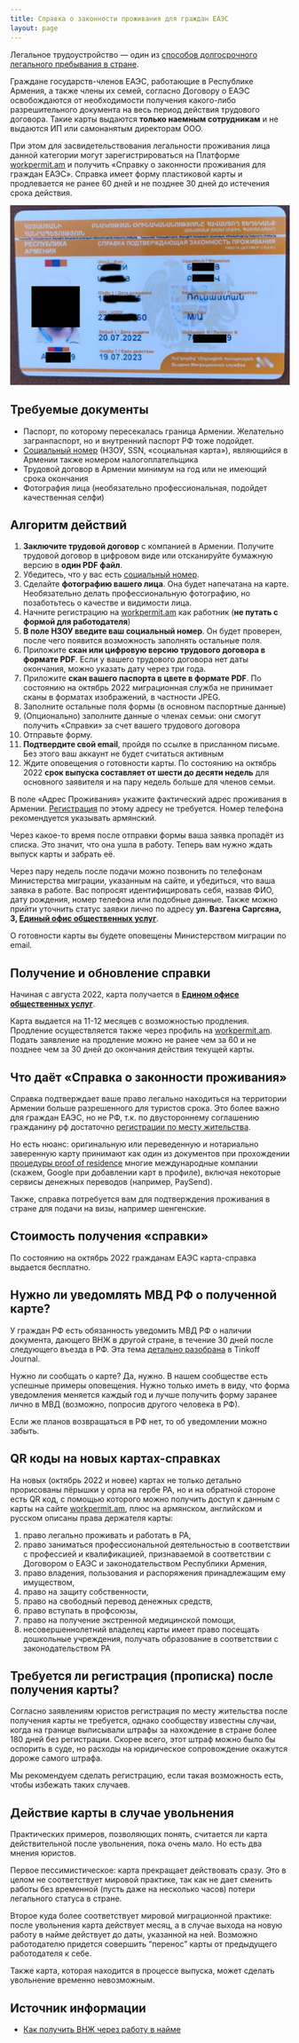 ```yaml
---
title: Справка о законности проживания для граждан ЕАЭС
layout: page
---
```


Легальное трудоустройство — один из [способов долгосрочного легального пребывания в стране](../migration.md).

Граждане государств-членов ЕАЭС, работающие в Республике Армения, а также члены их семей, согласно Договору о ЕАЭС
освобождаются от необходимости получения какого-либо разрешительного документа на весь период действия трудового договора.
Такие карты выдаются **только наемным сотрудникам** и не выдаются ИП или самонанятым директорам ООО.

При этом для засвидетельствования легальности проживания лица данной категории могут зарегистрироваться на Платформе
[workpermit.am](https://workpermit.am/) и получить «Справку о законности проживания для граждан ЕАЭС». Справка имеет
форму пластиковой карты и продлевается не ранее 60 дней и не позднее 30 дней до истечения срока действия.

![Справка о законности проживания](/files/eaeu-cert.jpg)

## Требуемые документы

- Паспорт, по которому пересекалась граница Армении. Желательно загранпаспорт, но и внутренний паспорт РФ тоже подойдет.
- [Социальный номер](social-number.md) (НЗОУ, SSN, «социальная карта»), являющийся в Армении также номером налогоплательщика
- Трудовой договор в Армении минимум на год или не имеющий срока окончания
- Фотография лица (необязательно профессиональная, подойдет качественная селфи)

## Алгоритм действий

1. **Заключите трудовой договор** с компанией в Армении. Получите трудовой договор в цифровом виде или отсканируйте бумажную версию в **один PDF файл**.
2. Убедитесь, что у вас есть [социальный номер](social-number.md).
3. Сделайте **фотографию вашего лица**. Она будет напечатана на карте. Необязательно делать профессиональную фотографию, но позаботьтесь о качестве и видимости лица.
4. Начните регистрацию на [workpermit.am](https://workpermit.am/) как работник (**не путать с формой для работодателя**)
5. **В поле НЗОУ введите ваш социальный номер**. Он будет проверен, после чего появится возможность заполнять остальные поля.
6. Приложите **скан или цифровую версию трудового договора в формате PDF**. Если у вашего трудового договора нет даты окончания, можно указать дату через три года.
7. Приложите **скан вашего паспорта в цвете в формате PDF**. По состоянию на октябрь 2022 миграционная служба не принимает сканы в форматах изображений, в частности JPEG.
8. Заполните остальные поля формы (в основном паспортные данные)
9. (Опционально) заполните данные о членах семьи: они смогут получить «Справки» за счет вашего трудового договора
10. Отправьте форму.
11. **Подтвердите свой email**, пройдя по ссылке в присланном письме. Без этого ваш аккаунт не будет считаться активным
12. Ждите оповещения о готовности карты. По состоянию на октябрь 2022 **срок выпуска составляет от шести до десяти недель** для основного заявителя и на пару недель больше для членов семьи.

В поле «Адрес Проживания» укажите фактический адрес проживания в Армении. [Регистрация](registration.md)
по этому адресу не требуется. Номер телефона рекомендуется указывать армянский.

Через какое-то время после отправки формы ваша заявка пропадёт из списка. Это значит, что она ушла в работу. Теперь вам нужно ждать выпуск карты и забрать её.

Через пару недель после подачи можно позвонить по телефонам Министерства миграции, указанным на сайте, и убедиться, что ваша заявка в работе.
Вас попросят идентифицировать себя, назвав ФИО, дату рождения, номер телефона или подобные данные. Также можно прийти уточнить статус
заявки лично по адресу **ул. Вазгена Саргсяна, 3, [Единый офис общественных услуг](https://www.spyur.am/ru/companies/unified-office-for-public-services/46429)**.

О готовности карты вы будете оповещены Министерством миграции по email.

## Получение и обновление справки

Начиная с августа 2022, карта получается в
**[Едином офисе общественных услуг](https://yandex.ru/maps/org/yedininy_ofis_obshchestvennykh_uslug/218104967001/)**.

Карта выдается на 11-12 месяцев с возможностью продления. Продление осуществляется также через профиль на
[workpermit.am](https://workpermit.am/). Подать заявление на продление можно не ранее чем за 60 и не позднее чем
за 30 дней до окончания действия текущей карты.

## Что даёт «Справка о законности проживания»

Справка подтверждает ваше право легально находиться на территории Армении больше разрешенного для туристов срока.
Это более важно для граждан ЕАЭС, но не РФ, т.к. по двустороннему соглашению гражданину рф достаточно
[регистрации по месту жительства](registration.md).

Но есть нюанс: оригинальную или переведенную и нотариально заверенную карту принимают как один из документов
при прохождении [процедуры proof of residence](proof-of-residence.md) многие международные компании
(скажем, Google при добавлении карт в профиле), включая некоторые сервисы денежных переводов (например, PaySend).

Также, справка потребуется вам для подтверждения проживания в стране для подачи на визы, например шенгенские.

## Стоимость получения «справки»

По состоянию на октябрь 2022 гражданам ЕАЭС карта-справка выдается бесплатно.

## Нужно ли уведомлять МВД РФ о полученной карте?

У граждан РФ есть обязанность уведомить МВД РФ о наличии документа, дающего ВНЖ в другой стране, в течение 30 дней после следующего въезда в РФ. Эта тема [детально разобрана](https://journal.tinkoff.ru/ask/uvedomlenie-o-vnzh/) в Tinkoff Journal.

Нужно ли сообщать о карте? Да, нужно. В нашем сообществе есть успешные примеры оповещения. Нужно только иметь в виду, что форма уведомления меняется каждый год и лучше получить форму заранее лично в МВД (возможно, попросив другого человека в РФ).

Если же планов возвращаться в РФ нет, то об уведомлении можно забыть.

## QR коды на новых картах-справках

На новых (октябрь 2022 и новее) картах не только детально прорисованы пёрышки у орла на гербе РА, но и на обратной стороне есть QR код, с помощью которого можно получить доступ к данным с карты на сайте [workpermit.am](http://workpermit.am/), плюс на армянском, английском и русском описаны права держателя карты:

1. право легально проживать и работать в РА,
2. право заниматься профессиональной деятельностью в соответствии с профессией и квалификацией, признаваемой в соответствии с Договором о ЕАЭС и законодательством Республики Армения,
3. право владения, пользования и распоряжения принадлежащим ему имуществом,
4. право на защиту собственности,
5. право на свободный перевод денежных средств,
6. право вступать в профсоюзы,
7. право на получение экстренной медицинской помощи,
8. несовершеннолетний владелец карты имеет право посещать дошкольные учреждения, получать образование в соответствии с законодательством РА

## Требуется ли регистрация (прописка) после получения карты?

Согласно заявлениям юристов регистрация по месту жительства после получения карты не требуется, однако сообществу
известны случаи, когда на границе выписывали штрафы за нахождение в стране более 180 дней без регистрации. Скорее всего,
этот штраф можно было бы оспорить в суде, но расходы на юридическое сопровождение окажутся дороже самого штрафа.

Мы рекомендуем сделать регистрацию, если такая возможность есть, чтобы избежать таких случаев.

## Действие карты в случае увольнения

Практических примеров, позволяющих понять, считается ли карта действительной после увольнения, пока очень мало. Но есть два мнения юристов.

Первое пессимистическое: карта прекращает действовать сразу. Это в целом не соответствует мировой практике, так как не дает сменить работы без временной (пусть даже на несколько часов) потери легального статуса в стране.

Второе куда более соответствует мировой миграционной практике: после увольнения карта действует месяц, а в случае выхода на новую работу в найме действует до даты, указанной на ней. Возможно работодателю придется совершить “перенос” карты от предыдущего работодателя к себе.

Также карта, которая находится в процессе выпуска, может сделать увольнение временно невозможным.

## Источник информации

- [Как получить ВНЖ через работу в найме](https://www.notion.so/53a43ca41b8443469e1b05488a20d7d5)
